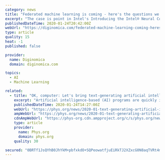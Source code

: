 ```yaml
---
category: news
title: "Federated machine learning is coming - here's the questions we should be asking"
excerpt: "The case is point in Intel's Introducing the Intel® Neural Compute Stick 2 computer vision and deep learning accelerator — powered by the Intel® Movidius™ Myriad™ X VPU, that can stick into a Pi for less than $70.00. But for truly distributed processing, the Apple A13 chipset in the iPhone 11 has a few features that boggle the mind ..."
publishedDateTime: 2020-01-24T20:42:00Z
webUrl: "https://diginomica.com/federated-machine-learning-coming-heres-questions-we-should-be-asking"
type: article
quality: 15
heat: -1
published: false

provider:
  name: Diginomica
  domain: diginomica.com

topics:
  - AI
  - Machine Learning

related:
  - title: "OK, computer: Let's bring text-generating artificial intelligence into the classroom"
    excerpt: "Artificial intelligence-based (AI) programs are quickly improving at writing convincingly on many topics, for virtually no cost. It's likely in a few years they'll be churning out C-grade worthy essays for students. We could try to ban them, but this software is highly accessible. It would be a losing battle. Long-form writing, especially essay ..."
    publishedDateTime: 2020-01-24T14:27:00Z
    webUrl: "https://phys.org/news/2020-01-text-generating-artificial-intelligence-classroom.html"
    ampWebUrl: "https://phys.org/news/2020-01-text-generating-artificial-intelligence-classroom.amp"
    cdnAmpWebUrl: "https://phys-org.cdn.ampproject.org/c/s/phys.org/news/2020-01-text-generating-artificial-intelligence-classroom.amp"
    type: article
    provider:
      name: Phys.org
      domain: phys.org
    quality: 30

secured: "0BRTf1JsQYhB0JhYkM+pbfxkdO+SQPeowatfjuEiRkTJ2XZxcG0N8aqTVRt4mS9YhDaRzJODIMJSwksikd5IdWMtNakYAbrunzr+9AoZ/M/rPmtXsKRtrlwRKtIlFx79rfPRH/SmS48aPg55kKqvOIyZ902GrQLnIeLSsqDi5ckF47GTq4cD32H/XnNwXSPjskUlWQoY5nd05kBkKXjeC4YWpl45veMe2hzR4AVe7p0ppwRF3E6PqvPhloI2B2AiVy97Uqwku9m0nFvQvQDCWz0CPmmVRheRc3Cee0N8341mr2VqYrNPF5ba7Uqc62pcmQq6eyww/iwF7V6P03bNyLexttiA8jjbmY8LPFBhcULIp6c8hMvvel/y1JqhFArWTBB0/8T1Yb34RFfQnK8KglwITLWnwgNKbOiEBwlEJZVMvVw7vRqa+oPO3QDDH0SJ2unQYVqxY1uPkBncBNojAYfVTQ+s0dBr4Hyoep2pOq0=;aHY5VOF3CmZCfA7I5hZD8w=="
---
```


